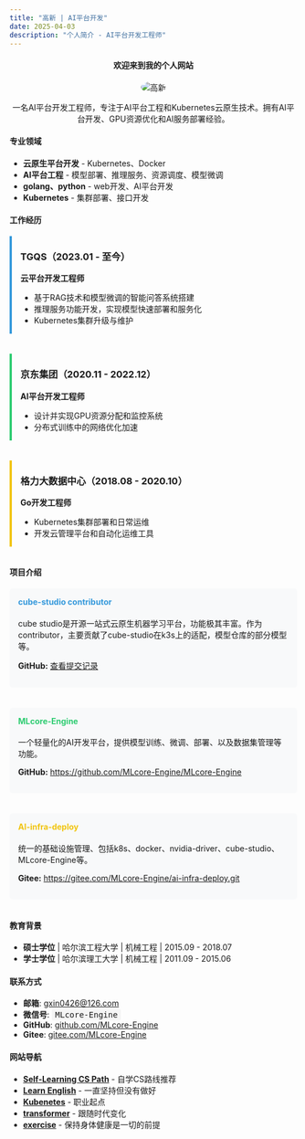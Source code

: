 ```yaml
---
title: "高新 | AI平台开发"
date: 2025-04-03
description: "个人简介 - AI平台开发工程师"
---
```


<h4 style="text-align:center;">欢迎来到我的个人网站</h4>

<div style="text-align:center; margin:15px 0;">
  <img src="/home/me.png" alt="高新" style="max-width:200px; border-radius:50%;">
</div>

<div style="text-align:center;"> 一名AI平台开发工程师，专注于AI平台工程和Kubernetes云原生技术。拥有AI平台开发、GPU资源优化和AI服务部署经验。</div>

#### 专业领域

- **云原生平台开发** - Kubernetes、Docker
- **AI平台工程** - 模型部署、推理服务、资源调度、模型微调
- **golang、python** - web开发、AI平台开发
- **Kubernetes** - 集群部署、接口开发

#### 工作经历

<div style="display:flex; flex-wrap:wrap; justify-content:space-between; gap:20px;">
  <div style="flex:1; min-width:270px; border-left:4px solid #3498db; padding-left:15px; margin-bottom:15px;">
    <h3>TGQS（2023.01 - 至今）</h3>
    <p><strong>云平台开发工程师</strong></p>
    <ul>
      <li>基于RAG技术和模型微调的智能问答系统搭建</li>
      <li>推理服务功能开发，实现模型快速部署和服务化</li>
      <li>Kubernetes集群升级与维护</li>
    </ul>
  </div>
  
  <div style="flex:1; min-width:270px; border-left:4px solid #2ecc71; padding-left:15px; margin-bottom:15px;">
    <h3>京东集团（2020.11 - 2022.12）</h3>
    <p><strong>AI平台开发工程师</strong></p>
    <ul>
      <li>设计并实现GPU资源分配和监控系统</li>
      <li>分布式训练中的网络优化加速</li>
    </ul>
  </div>
  
  <div style="flex:1; min-width:300px; border-left:4px solid #f1c40f; padding-left:15px; margin-bottom:15px;">
    <h3>格力大数据中心（2018.08 - 2020.10）</h3>
    <p><strong>Go开发工程师</strong></p>
    <ul>
      <li>Kubernetes集群部署和日常运维</li>
      <li>开发云管理平台和自动化运维工具</li>
    </ul>
  </div>
</div>

#### 项目介绍

<div style="display:flex; flex-wrap:wrap; justify-content:space-between; gap:20px;">
  <div style="flex:1; min-width:300px; background:#f8f9fa; border-radius:6px; padding:15px; margin-bottom:15px;">
    <h4 style="margin-top:0; color:#3498db;">cube-studio contributor</h4>
    <p>cube studio是开源一站式云原生机器学习平台，功能极其丰富。作为contributor，主要贡献了cube-studio在k3s上的适配，模型仓库的部分模型等。</p>
    <p><strong>GitHub:</strong> <a href="https://github.com/tencentmusic/cube-studio/commits?author=gxin0426" target="_blank">查看提交记录</a></p>
  </div>
  
  <div style="flex:1; min-width:300px; background:#f8f9fa; border-radius:6px; padding:15px; margin-bottom:15px;">
    <h4 style="margin-top:0; color:#2ecc71;">MLcore-Engine</h4>
    <p>一个轻量化的AI开发平台，提供模型训练、微调、部署、以及数据集管理等功能。</p>
    <p><strong>GitHub:</strong> <a href="https://github.com/MLcore-Engine/MLcore-Engine" target="_blank">https://github.com/MLcore-Engine/MLcore-Engine</a></p>
  </div>
  
  <div style="flex:1; min-width:300px; background:#f8f9fa; border-radius:6px; padding:15px; margin-bottom:15px;">
    <h4 style="margin-top:0; color:#f1c40f;">AI-infra-deploy</h4>
    <p>统一的基础设施管理、包括k8s、docker、nvidia-driver、cube-studio、MLcore-Engine等。</p>
    <p><strong>Gitee:</strong> <a href="https://gitee.com/MLcore-Engine/ai-infra-deploy.git" target="_blank">https://gitee.com/MLcore-Engine/ai-infra-deploy.git</a></p>
  </div>
</div>

#### 教育背景

- **硕士学位** | 哈尔滨工程大学 | 机械工程 | 2015.09 - 2018.07
- **学士学位** | 哈尔滨理工大学 | 机械工程 | 2011.09 - 2015.06


#### 联系方式

- **邮箱**: [gxin0426@126.com](mailto:gxin0426@126.com)
- **微信号**: <span style="font-family:monospace; background-color:#f5f5f5; padding:2px 6px; border-radius:3px;">MLcore-Engine</span>
- **GitHub**: [github.com/MLcore-Engine](https://github.com/MLcore-Engine)
- **Gitee**: [gitee.com/MLcore-Engine](https://gitee.com/MLcore-Engine)

#### 网站导航

- [**Self-Learning CS Path**](/1learn-cs/) - 自学CS路线推荐
- [**Learn English**](/2learn-english/) - 一直坚持但没有做好
- [**Kubenetes**](/5kubernetes/) - 职业起点
- [**transformer**](/4transformer/) - 跟随时代变化
- [**exercise**](/exercise/) - 保持身体健康是一切的前提